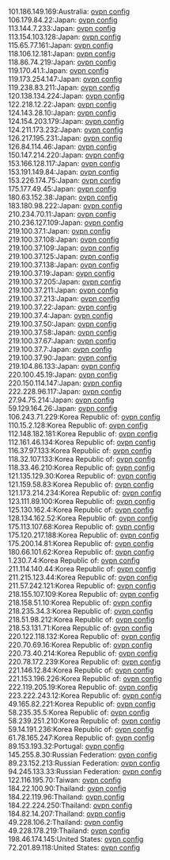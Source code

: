 101.186.149.169:Australia: [ovpn config](vpn/101_186_149_169.ovpn)  
106.179.84.22:Japan: [ovpn config](vpn/106_179_84_22.ovpn)  
113.144.7.233:Japan: [ovpn config](vpn/113_144_7_233.ovpn)  
113.154.103.128:Japan: [ovpn config](vpn/113_154_103_128.ovpn)  
115.65.77.161:Japan: [ovpn config](vpn/115_65_77_161.ovpn)  
118.106.12.181:Japan: [ovpn config](vpn/118_106_12_181.ovpn)  
118.86.74.219:Japan: [ovpn config](vpn/118_86_74_219.ovpn)  
119.170.41.1:Japan: [ovpn config](vpn/119_170_41_1.ovpn)  
119.173.254.147:Japan: [ovpn config](vpn/119_173_254_147.ovpn)  
119.238.83.211:Japan: [ovpn config](vpn/119_238_83_211.ovpn)  
120.138.134.224:Japan: [ovpn config](vpn/120_138_134_224.ovpn)  
122.218.12.22:Japan: [ovpn config](vpn/122_218_12_22.ovpn)  
124.143.28.10:Japan: [ovpn config](vpn/124_143_28_10.ovpn)  
124.154.203.179:Japan: [ovpn config](vpn/124_154_203_179.ovpn)  
124.211.173.232:Japan: [ovpn config](vpn/124_211_173_232.ovpn)  
126.217.195.231:Japan: [ovpn config](vpn/126_217_195_231.ovpn)  
126.84.114.46:Japan: [ovpn config](vpn/126_84_114_46.ovpn)  
150.147.214.220:Japan: [ovpn config](vpn/150_147_214_220.ovpn)  
153.166.128.117:Japan: [ovpn config](vpn/153_166_128_117.ovpn)  
153.191.149.84:Japan: [ovpn config](vpn/153_191_149_84.ovpn)  
153.226.174.75:Japan: [ovpn config](vpn/153_226_174_75.ovpn)  
175.177.49.45:Japan: [ovpn config](vpn/175_177_49_45.ovpn)  
180.63.152.38:Japan: [ovpn config](vpn/180_63_152_38.ovpn)  
183.180.98.222:Japan: [ovpn config](vpn/183_180_98_222.ovpn)  
210.234.70.11:Japan: [ovpn config](vpn/210_234_70_11.ovpn)  
210.236.127.109:Japan: [ovpn config](vpn/210_236_127_109.ovpn)  
219.100.37.1:Japan: [ovpn config](vpn/219_100_37_1.ovpn)  
219.100.37.108:Japan: [ovpn config](vpn/219_100_37_108.ovpn)  
219.100.37.109:Japan: [ovpn config](vpn/219_100_37_109.ovpn)  
219.100.37.125:Japan: [ovpn config](vpn/219_100_37_125.ovpn)  
219.100.37.138:Japan: [ovpn config](vpn/219_100_37_138.ovpn)  
219.100.37.19:Japan: [ovpn config](vpn/219_100_37_19.ovpn)  
219.100.37.205:Japan: [ovpn config](vpn/219_100_37_205.ovpn)  
219.100.37.211:Japan: [ovpn config](vpn/219_100_37_211.ovpn)  
219.100.37.213:Japan: [ovpn config](vpn/219_100_37_213.ovpn)  
219.100.37.22:Japan: [ovpn config](vpn/219_100_37_22.ovpn)  
219.100.37.4:Japan: [ovpn config](vpn/219_100_37_4.ovpn)  
219.100.37.50:Japan: [ovpn config](vpn/219_100_37_50.ovpn)  
219.100.37.58:Japan: [ovpn config](vpn/219_100_37_58.ovpn)  
219.100.37.67:Japan: [ovpn config](vpn/219_100_37_67.ovpn)  
219.100.37.7:Japan: [ovpn config](vpn/219_100_37_7.ovpn)  
219.100.37.90:Japan: [ovpn config](vpn/219_100_37_90.ovpn)  
219.104.86.133:Japan: [ovpn config](vpn/219_104_86_133.ovpn)  
220.100.45.19:Japan: [ovpn config](vpn/220_100_45_19.ovpn)  
220.150.114.147:Japan: [ovpn config](vpn/220_150_114_147.ovpn)  
222.228.96.117:Japan: [ovpn config](vpn/222_228_96_117.ovpn)  
27.94.75.214:Japan: [ovpn config](vpn/27_94_75_214.ovpn)  
59.129.164.26:Japan: [ovpn config](vpn/59_129_164_26.ovpn)  
106.243.71.229:Korea Republic of: [ovpn config](vpn/106_243_71_229.ovpn)  
110.15.2.128:Korea Republic of: [ovpn config](vpn/110_15_2_128.ovpn)  
112.148.182.181:Korea Republic of: [ovpn config](vpn/112_148_182_181.ovpn)  
112.161.46.134:Korea Republic of: [ovpn config](vpn/112_161_46_134.ovpn)  
116.37.97.133:Korea Republic of: [ovpn config](vpn/116_37_97_133.ovpn)  
118.32.107.133:Korea Republic of: [ovpn config](vpn/118_32_107_133.ovpn)  
118.33.46.210:Korea Republic of: [ovpn config](vpn/118_33_46_210.ovpn)  
121.135.129.30:Korea Republic of: [ovpn config](vpn/121_135_129_30.ovpn)  
121.159.58.83:Korea Republic of: [ovpn config](vpn/121_159_58_83.ovpn)  
121.173.214.234:Korea Republic of: [ovpn config](vpn/121_173_214_234.ovpn)  
123.111.89.100:Korea Republic of: [ovpn config](vpn/123_111_89_100.ovpn)  
125.130.162.4:Korea Republic of: [ovpn config](vpn/125_130_162_4.ovpn)  
128.134.162.52:Korea Republic of: [ovpn config](vpn/128_134_162_52.ovpn)  
175.113.107.68:Korea Republic of: [ovpn config](vpn/175_113_107_68.ovpn)  
175.120.217.188:Korea Republic of: [ovpn config](vpn/175_120_217_188.ovpn)  
175.200.14.81:Korea Republic of: [ovpn config](vpn/175_200_14_81.ovpn)  
180.66.101.62:Korea Republic of: [ovpn config](vpn/180_66_101_62.ovpn)  
1.230.7.4:Korea Republic of: [ovpn config](vpn/1_230_7_4.ovpn)  
211.114.140.44:Korea Republic of: [ovpn config](vpn/211_114_140_44.ovpn)  
211.215.123.44:Korea Republic of: [ovpn config](vpn/211_215_123_44.ovpn)  
211.57.242.121:Korea Republic of: [ovpn config](vpn/211_57_242_121.ovpn)  
218.155.107.109:Korea Republic of: [ovpn config](vpn/218_155_107_109.ovpn)  
218.158.51.10:Korea Republic of: [ovpn config](vpn/218_158_51_10.ovpn)  
218.235.34.3:Korea Republic of: [ovpn config](vpn/218_235_34_3.ovpn)  
218.51.98.212:Korea Republic of: [ovpn config](vpn/218_51_98_212.ovpn)  
218.53.131.71:Korea Republic of: [ovpn config](vpn/218_53_131_71.ovpn)  
220.122.118.132:Korea Republic of: [ovpn config](vpn/220_122_118_132.ovpn)  
220.70.69.16:Korea Republic of: [ovpn config](vpn/220_70_69_16.ovpn)  
220.73.40.214:Korea Republic of: [ovpn config](vpn/220_73_40_214.ovpn)  
220.78.172.239:Korea Republic of: [ovpn config](vpn/220_78_172_239.ovpn)  
221.146.12.84:Korea Republic of: [ovpn config](vpn/221_146_12_84.ovpn)  
221.153.196.226:Korea Republic of: [ovpn config](vpn/221_153_196_226.ovpn)  
222.119.205.19:Korea Republic of: [ovpn config](vpn/222_119_205_19.ovpn)  
223.222.243.12:Korea Republic of: [ovpn config](vpn/223_222_243_12.ovpn)  
49.165.82.221:Korea Republic of: [ovpn config](vpn/49_165_82_221.ovpn)  
58.235.35.5:Korea Republic of: [ovpn config](vpn/58_235_35_5.ovpn)  
58.239.251.210:Korea Republic of: [ovpn config](vpn/58_239_251_210.ovpn)  
59.14.191.236:Korea Republic of: [ovpn config](vpn/59_14_191_236.ovpn)  
61.78.165.247:Korea Republic of: [ovpn config](vpn/61_78_165_247.ovpn)  
89.153.193.32:Portugal: [ovpn config](vpn/89_153_193_32.ovpn)  
145.255.8.30:Russian Federation: [ovpn config](vpn/145_255_8_30.ovpn)  
89.23.152.213:Russian Federation: [ovpn config](vpn/89_23_152_213.ovpn)  
94.245.133.33:Russian Federation: [ovpn config](vpn/94_245_133_33.ovpn)  
122.116.195.70:Taiwan: [ovpn config](vpn/122_116_195_70.ovpn)  
184.22.100.90:Thailand: [ovpn config](vpn/184_22_100_90.ovpn)  
184.22.119.96:Thailand: [ovpn config](vpn/184_22_119_96.ovpn)  
184.22.224.250:Thailand: [ovpn config](vpn/184_22_224_250.ovpn)  
184.82.14.207:Thailand: [ovpn config](vpn/184_82_14_207.ovpn)  
49.228.106.2:Thailand: [ovpn config](vpn/49_228_106_2.ovpn)  
49.228.178.219:Thailand: [ovpn config](vpn/49_228_178_219.ovpn)  
198.46.174.145:United States: [ovpn config](vpn/198_46_174_145.ovpn)  
72.201.89.118:United States: [ovpn config](vpn/72_201_89_118.ovpn)  
